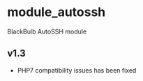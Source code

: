 module_autossh
===========

BlackBulb AutoSSH module


v1.3
---------------------------------
- PHP7 compatibility issues has been fixed
